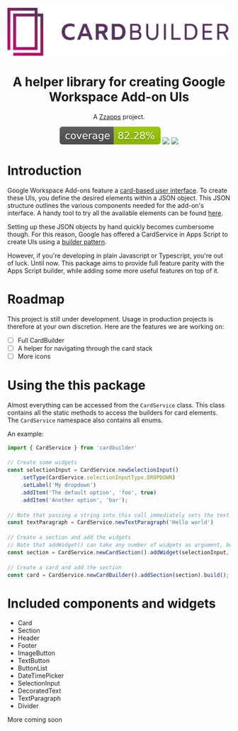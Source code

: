 <p align="center">
    <img src="/assets/cardbuilder-dark-text.svg?sanitize=true#gh-light-mode-only"/>
    <h1 align="center">A helper library for creating Google Workspace Add-on UIs</h1>
    <p align="center">A <a href="https://zzapps.nl" target="_blank">Zzapps</a> project.</p>
    <p align="center">
        <img src="/assets/coverage-badge.svg?sanitize=true" />
        <img src="https://img.shields.io/badge/dependencies-0-green.svg?style=flat" />
        <img src="https://img.shields.io/badge/license-MIT-informational" />
    </p>
</p>


# Introduction
Google Workspace Add-ons feature a [card-based user interface](https://developers.google.com/apps-script/add-ons/concepts/card-interfaces). To create these UIs, you define the desired elements within a JSON object. This JSON structure outlines the various components needed for the add-on's interface. A handy tool to try all the available elements can be found [here](https://addons.gsuite.google.com/uikit/builder).

Setting up these JSON objects by hand quickly becomes cumbersome though. For this reason, Google has offered a CardService in Apps Script to create UIs using a [builder pattern](https://refactoring.guru/design-patterns/builder).

However, if you're developing in plain Javascript or Typescript, you're out of luck. Until now. This package aims to provide full feature parity with the Apps Script builder, while adding some more useful features on top of it.

# Roadmap
This project is still under development. Usage in production projects is therefore at your own discretion.
Here are the features we are working on:

- [ ] Full CardBuilder
- [ ] A helper for navigating through the card stack
- [ ] More icons

# Using the this package
Almost everything can be accessed from the `CardService` class. This class contains all the static methods to access the builders for card elements. The `CardService` namespace also contains all enums.

An example:

```ts
import { CardService } from 'cardbuilder'

// Create some widgets
const selectionInput = CardService.newSelectionInput()
    .setType(CardService.selectionInputType.DROPDOWN)
    .setLabel('My dropdown')
    .addItem('The default option', 'foo', true)
    .addItem('Another option', 'bar');

// Note that passing a string into this call immediately sets the text on the returned builder instance
const textParagraph = CardService.newTextParagraph('Hello world')

// Create a section and add the widgets
// Note that addWidget() can take any number of widgets as argument, but also supports chaining
const section = CardService.newCardSection().addWidget(selectionInput, textParagraph)

// Create a card and add the section
const card = CardService.newCardBuilder().addSection(section).build();
```

# Included components and widgets
- Card
- Section
- Header
- Footer
- ImageButton
- TextButton
- ButtonList
- DateTimePicker
- SelectionInput
- DecoratedText
- TextParagraph
- Divider

More coming soon
